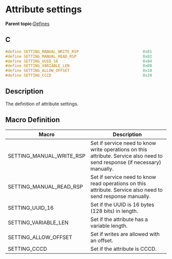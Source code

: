 # Attribute settings

**Parent topic:**[Defines](GUID-F7CF3BA1-36B6-40A6-9257-19D4863812CA.md)

## C

```c
#define SETTING_MANUAL_WRITE_RSP                            0x01
#define SETTING_MANUAL_READ_RSP                             0x02
#define SETTING_UUID_16                                     0x04
#define SETTING_VARIABLE_LEN                                0x08
#define SETTING_ALLOW_OFFSET                                0x10
#define SETTING_CCCD                                        0x20
```

## Description

The definition of attribute settings.

## Macro Definition

|Macro|Description|
|-----|-----------|
|SETTING\_MANUAL\_WRITE\_RSP|Set if service need to know write operations on this attribute. Service also need to send response \(if necessary\) manually.|
|SETTING\_MANUAL\_READ\_RSP|Set if service need to know read operations on this attribute. Service also need to send response manually.|
|SETTING\_UUID\_16|Set if the UUID is 16 bytes \(128 bits\) in length.|
|SETTING\_VARIABLE\_LEN|Set if the attribute has a variable length.|
|SETTING\_ALLOW\_OFFSET|Set if writes are allowed with an offset.|
|SETTING\_CCCD|Set if the attribute is CCCD.|

